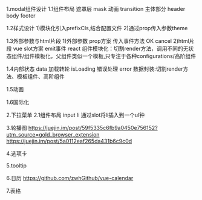 1.modal组件设计
1.1组件布局
遮罩层  mask
       动画 transition
主体部分
    header
    body
    footer

1.2样式设计
    1)模块化引入prefixCls,结合配置文件
    2)通过prop传入参数theme

1.3外部参数与html片段
    1)外部参数
    prop方案 传入事件方法
             OK cancel
    2)html片段
    vue slot方案 emit事件
    react 组件模块化：切割render方法，调用不同的无状态组件/组件模板化，父组件类似一个模板,只专注于各种configurations/高阶组件

1.4内部状态
data
加载转轮 isLoading
错误处理 error
数据封装:切割render方法、模板组件、高阶组件

1.5动画

1.6国际化



2.下拉菜单
2.1组件布局
input
li
通过slot将li插入到一个ul钟


3.轮播图
https://juejin.im/post/59f5335c6fb9a0450e756152?utm_source=gold_browser_extension
https://juejin.im/post/5a0112eaf265da431b6c9c0d


4.选项卡

5.tooltip

6.日历
  https://github.com/zwhGithub/vue-calendar

7.表格

